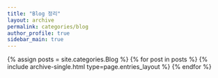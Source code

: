 ```yaml
---
title: "Blog 정리"
layout: archive
permalink: categories/blog
author_profile: true
sidebar_main: true
---
```


{% assign posts = site.categories.Blog %}
{% for post in posts %} {% include archive-single.html type=page.entries_layout %} {% endfor %}
